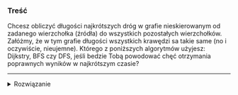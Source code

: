 ### Treść
Chcesz obliczyć długości najkrótszych dróg w grafie nieskierowanym od zadanego wierzchołka (źródła) do wszystkich pozostałych wierzchołków. Załóżmy, że w tym grafie długości wszystkich krawędzi sa takie same (no i oczywiście, nieujemne). Którego z poniższych algorytmów użyjesz: Dijkstry, BFS czy DFS, jeśli bedzie Tobą powodować chęć otrzymania poprawnych wyników w najkrótszym czasie?

------
<details><summary>Rozwiązanie</summary>
<p>
